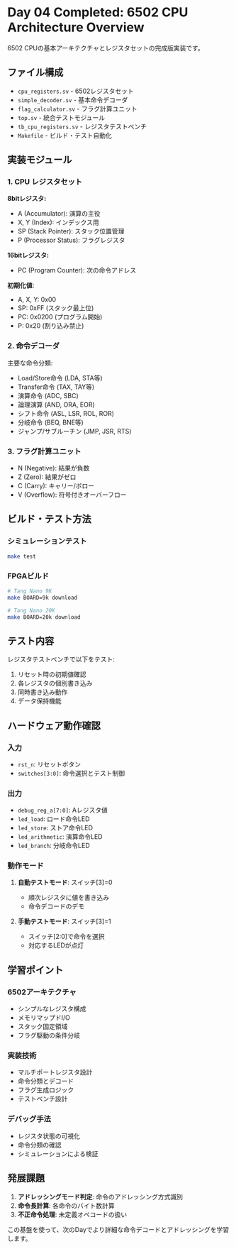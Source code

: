 # Day 04 Completed: 6502 CPU Architecture Overview

6502 CPUの基本アーキテクチャとレジスタセットの完成版実装です。

## ファイル構成

- `cpu_registers.sv` - 6502レジスタセット
- `simple_decoder.sv` - 基本命令デコーダ
- `flag_calculator.sv` - フラグ計算ユニット
- `top.sv` - 統合テストモジュール
- `tb_cpu_registers.sv` - レジスタテストベンチ
- `Makefile` - ビルド・テスト自動化

## 実装モジュール

### 1. CPU レジスタセット
**8bitレジスタ:**
- A (Accumulator): 演算の主役
- X, Y (Index): インデックス用
- SP (Stack Pointer): スタック位置管理
- P (Processor Status): フラグレジスタ

**16bitレジスタ:**
- PC (Program Counter): 次の命令アドレス

**初期化値:**
- A, X, Y: 0x00
- SP: 0xFF (スタック最上位)
- PC: 0x0200 (プログラム開始)
- P: 0x20 (割り込み禁止)

### 2. 命令デコーダ
主要な命令分類:
- Load/Store命令 (LDA, STA等)
- Transfer命令 (TAX, TAY等)
- 演算命令 (ADC, SBC)
- 論理演算 (AND, ORA, EOR)
- シフト命令 (ASL, LSR, ROL, ROR)
- 分岐命令 (BEQ, BNE等)
- ジャンプ/サブルーチン (JMP, JSR, RTS)

### 3. フラグ計算ユニット
- N (Negative): 結果が負数
- Z (Zero): 結果がゼロ
- C (Carry): キャリー/ボロー
- V (Overflow): 符号付きオーバーフロー

## ビルド・テスト方法

### シミュレーションテスト
```bash
make test
```

### FPGAビルド
```bash
# Tang Nano 9K
make BOARD=9k download

# Tang Nano 20K
make BOARD=20k download
```

## テスト内容

レジスタテストベンチで以下をテスト:
1. リセット時の初期値確認
2. 各レジスタの個別書き込み
3. 同時書き込み動作
4. データ保持機能

## ハードウェア動作確認

### 入力
- `rst_n`: リセットボタン
- `switches[3:0]`: 命令選択とテスト制御

### 出力
- `debug_reg_a[7:0]`: Aレジスタ値
- `led_load`: ロード命令LED
- `led_store`: ストア命令LED
- `led_arithmetic`: 演算命令LED
- `led_branch`: 分岐命令LED

### 動作モード
1. **自動テストモード**: スイッチ[3]=0
   - 順次レジスタに値を書き込み
   - 命令デコードのデモ

2. **手動テストモード**: スイッチ[3]=1
   - スイッチ[2:0]で命令を選択
   - 対応するLEDが点灯

## 学習ポイント

### 6502アーキテクチャ
- シンプルなレジスタ構成
- メモリマップドI/O
- スタック固定領域
- フラグ駆動の条件分岐

### 実装技術
- マルチポートレジスタ設計
- 命令分類とデコード
- フラグ生成ロジック
- テストベンチ設計

### デバッグ手法
- レジスタ状態の可視化
- 命令分類の確認
- シミュレーションによる検証

## 発展課題

1. **アドレッシングモード判定**: 命令のアドレッシング方式識別
2. **命令長計算**: 各命令のバイト数計算
3. **不正命令処理**: 未定義オペコードの扱い

この基盤を使って、次のDayでより詳細な命令デコードとアドレッシングを学習します。